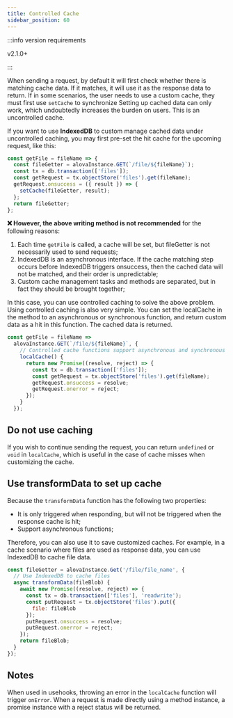 ```yaml
---
title: Controlled Cache
sidebar_position: 60
---
```


:::info version requirements

v2.1.0+

:::

When sending a request, by default it will first check whether there is matching cache data. If it matches, it will use it as the response data to return. If in some scenarios, the user needs to use a custom cache, they must first use `setCache` to synchronize Setting up cached data can only work, which undoubtedly increases the burden on users. This is an uncontrolled cache.

If you want to use **IndexedDB** to custom manage cached data under uncontrolled caching, you may first pre-set the hit cache for the upcoming request, like this:

```javascript
const getFile = fileName => {
  const fileGetter = alovaInstance.GET(`/file/${fileName}`);
  const tx = db.transaction(['files']);
  const getRequest = tx.objectStore('files').get(fileName);
  getRequest.onsuccess = ({ result }) => {
    setCache(fileGetter, result);
  };
  return fileGetter;
};
```

**❌ However, the above writing method is not recommended** for the following reasons:

1. Each time `getFile` is called, a cache will be set, but fileGetter is not necessarily used to send requests;
2. IndexedDB is an asynchronous interface. If the cache matching step occurs before IndexedDB triggers onsuccess, then the cached data will not be matched, and their order is unpredictable;
3. Custom cache management tasks and methods are separated, but in fact they should be brought together;

In this case, you can use controlled caching to solve the above problem. Using controlled caching is also very simple. You can set the localCache in the method to an asynchronous or synchronous function, and return custom data as a hit in this function. The cached data is returned.

```javascript
const getFile = fileName =>
  alovaInstance.GET(`/file/${fileName}`, {
    // Controlled cache functions support asynchronous and synchronous functions
    localCache() {
      return new Promise((resolve, reject) => {
        const tx = db.transaction(['files']);
        const getRequest = tx.objectStore('files').get(fileName);
        getRequest.onsuccess = resolve;
        getRequest.onerror = reject;
      });
    }
  });
```

## Do not use caching

If you wish to continue sending the request, you can return `undefined` or `void` in `localCache`, which is useful in the case of cache misses when customizing the cache.

## Use transformData to set up cache

Because the `transformData` function has the following two properties:

- It is only triggered when responding, but will not be triggered when the response cache is hit;
- Support asynchronous functions;

Therefore, you can also use it to save customized caches. For example, in a cache scenario where files are used as response data, you can use IndexedDB to cache file data.

```javascript
const fileGetter = alovaInstance.Get('/file/file_name', {
  // Use IndexedDB to cache files
  async transformData(fileBlob) {
    await new Promise((resolve, reject) => {
      const tx = db.transaction(['files'], 'readwrite');
      const putRequest = tx.objectStore('files').put({
        file: fileBlob
      });
      putRequest.onsuccess = resolve;
      putRequest.onerror = reject;
    });
    return fileBlob;
  }
});
```

## Notes

When used in usehooks, throwing an error in the `localCache` function will trigger `onError`. When a request is made directly using a method instance, a promise instance with a reject status will be returned.

